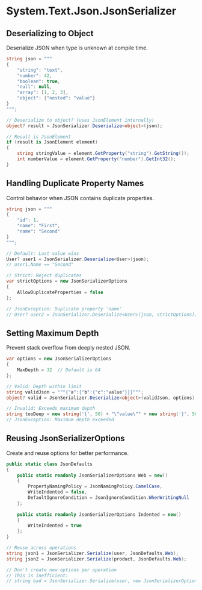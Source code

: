 # System.Text.Json.JsonSerializer
## Deserializing to Object

Deserialize JSON when type is unknown at compile time.

```csharp
string json = """
{
    "string": "text",
    "number": 42,
    "boolean": true,
    "null": null,
    "array": [1, 2, 3],
    "object": {"nested": "value"}
}
""";

// Deserialize to object? (uses JsonElement internally)
object? result = JsonSerializer.Deserialize<object>(json);

// Result is JsonElement
if (result is JsonElement element)
{
    string stringValue = element.GetProperty("string").GetString()!;
    int numberValue = element.GetProperty("number").GetInt32();
}
```

## Handling Duplicate Property Names

Control behavior when JSON contains duplicate properties.

```csharp
string json = """
{
    "id": 1,
    "name": "First",
    "name": "Second"
}
""";

// Default: Last value wins
User? user1 = JsonSerializer.Deserialize<User>(json);
// user1.Name == "Second"

// Strict: Reject duplicates
var strictOptions = new JsonSerializerOptions
{
    AllowDuplicateProperties = false
};

// JsonException: Duplicate property 'name'
// User? user2 = JsonSerializer.Deserialize<User>(json, strictOptions);
```

## Setting Maximum Depth

Prevent stack overflow from deeply nested JSON.

```csharp
var options = new JsonSerializerOptions
{
    MaxDepth = 32  // Default is 64
};

// Valid: Depth within limit
string validJson = """{"a":{"b":{"c":"value"}}}""";
object? valid = JsonSerializer.Deserialize<object>(validJson, options);

// Invalid: Exceeds maximum depth
string tooDeep = new string('{', 50) + "\"value\"" + new string('}', 50);
// JsonException: Maximum depth exceeded
```

## Reusing JsonSerializerOptions

Create and reuse options for better performance.

```csharp
public static class JsonDefaults
{
    public static readonly JsonSerializerOptions Web = new()
    {
        PropertyNamingPolicy = JsonNamingPolicy.CamelCase,
        WriteIndented = false,
        DefaultIgnoreCondition = JsonIgnoreCondition.WhenWritingNull
    };
    
    public static readonly JsonSerializerOptions Indented = new()
    {
        WriteIndented = true
    };
}

// Reuse across operations
string json1 = JsonSerializer.Serialize(user, JsonDefaults.Web);
string json2 = JsonSerializer.Serialize(product, JsonDefaults.Web);

// Don't create new options per operation
// This is inefficient:
// string bad = JsonSerializer.Serialize(user, new JsonSerializerOptions { WriteIndented = true });
```
